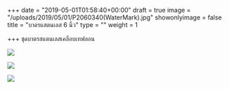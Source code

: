 +++
date = "2019-05-01T01:58:40+00:00"
draft = true
image = "/uploads/2019/05/01/P2060340(WaterMark).jpg"
showonlyimage = false
title = "บาตรแสตนเลส 6 นิ้ว"
type = ""
weight = 1

+++
ชุดบาตรสแตนเลสเคลือบเทฟลอน 

<!--more-->

![](/uploads/2019/05/01/P2180298(WaterMark).jpg)

![](/uploads/2019/05/01/P2050240_1(Edited-WaterMark).jpg)

![](/uploads/2019/05/01/P2060275_1(Watermark).jpg)